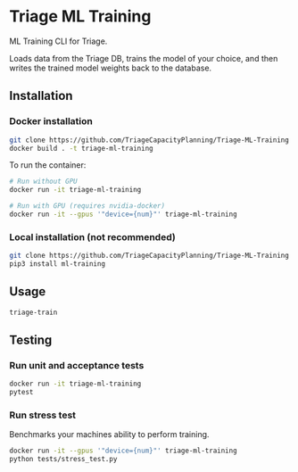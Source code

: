 # Triage ML Training
ML Training CLI for Triage.

Loads data from the Triage DB, trains the model of your choice, and then writes the trained model weights back to the
database.

## Installation

### Docker installation
```bash
git clone https://github.com/TriageCapacityPlanning/Triage-ML-Training && cd Triage-ML-Training
docker build . -t triage-ml-training
```
To run the container:
```bash
# Run without GPU
docker run -it triage-ml-training

# Run with GPU (requires nvidia-docker)
docker run -it --gpus '"device={num}"' triage-ml-training

```

### Local installation (not recommended)
```bash
git clone https://github.com/TriageCapacityPlanning/Triage-ML-Training && cd Triage-ML-Training
pip3 install ml-training
```

## Usage
```bash
triage-train
```

## Testing

### Run unit and acceptance tests
```bash
docker run -it triage-ml-training
pytest
```

### Run stress test
Benchmarks your machines ability to perform training.
```bash
docker run -it --gpus '"device={num}"' triage-ml-training
python tests/stress_test.py
```